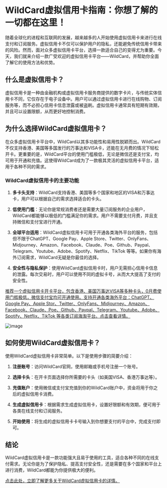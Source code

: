 # WildCard虚拟信用卡指南：你想了解的一切都在这里！

随着全球化的进程和互联网的发展，越来越多的人开始使用虚拟信用卡来进行在线支付和订阅服务。虚拟信用卡不仅可以保护用户的隐私，还能避免传统信用卡带来的风险。然而，面对众多虚拟信用卡平台，选择一款适合自己的变得尤为重要。今天，我们就来介绍一款广受欢迎的虚拟信用卡平台——WildCard，并帮助你全面了解它的使用方法和优势。

## 什么是虚拟信用卡？

虚拟信用卡是一种由金融机构或虚拟信用卡服务商提供的数字卡片，与传统实体信用卡不同，它仅存在于电子设备中。用户可以通过虚拟信用卡进行在线购物、订阅服务等，而不必担心信用卡信息泄露或被盗刷。虚拟信用卡通常具有短期有效期，并且可以设置限额，从而更好地控制消费。

## 为什么选择WildCard虚拟信用卡？

在众多虚拟信用卡平台中，WildCard以其多功能性和易用性脱颖而出。WildCard不仅支持香港、美国等多国发行的万事达和VISA卡，还能在无月费的情况下轻松开卡。更重要的是，WildCard平台的使用门槛极低，无论是微信还是支付宝，均可用于开通和充值。这使得WildCard成为了一款极其灵活的虚拟信用卡平台，适用于各种不同的需求。

### WildCard虚拟信用卡的主要功能

1. **多卡头支持**：WildCard支持香港、美国等多个国家和地区的VISA和万事达卡，用户可以根据自己的需求选择适合的卡头。
   
2. **低使用门槛**：无论你是常规消费者还是需要大量订阅服务的企业用户，WildCard都能够以极低的门槛满足你的需求。用户不需要支付月费，并且支持微信和支付宝进行开通。

3. **全球平台适用**：WildCard虚拟信用卡可用于开通各类海外平台的服务，包括但不限于ChatGPT、Google Pay、Apple Store、Twitter、OnlyFans、Midjourney、Amazon、Facebook、Claude、Poe、Github、Paypal、Telegram、Youtube、Adobe、Spotify、Netflix、TikTok 等等。如果你有海外订阅需求，WildCard无疑是你最佳的选择。

4. **安全性与隐私保护**：使用WildCard虚拟信用卡时，用户无需担心信用卡信息的泄露。每次交易时，用户可以使用不同的虚拟卡号，从而大大提高了支付的安全性。

[推荐一个虚拟信用卡开卡平台，包含香港、美国万事达VISA等多种卡头，0月费使用门槛极低，微信支付宝均可开通使用。支持开通各类海外平台：ChatGPT、Google Pay、Apple Stor、Twitter、OnlyFans、Midjourney、Amazon、Facebook、Claude、Poe、Github、Paypal、Telegram、Youtube、Adobe、Spotify、Netflix、TikTok 等各类订阅海淘平台。点击查看详情。](https://bit.ly/WildCardo)

![image](https://github.com/user-attachments/assets/c0f58b20-658e-425d-971a-e183418c0f8e)


## 如何使用WildCard虚拟信用卡？

使用WildCard虚拟信用卡非常简单。以下是使用步骤的简要介绍：

1. **注册账号**：访问WildCard官网，使用邮箱或手机号注册一个账号。
   
2. **选择卡头**：在开卡页面选择你所需要的卡头（如美国VISA、香港万事达等）。

3. **充值账户**：使用微信或支付宝充值到你的WildCard账户中，资金将用于你之后的虚拟信用卡消费。

4. **生成虚拟信用卡**：根据需求生成虚拟信用卡，设置好限额和有效期，便可用于各类在线支付和订阅服务。

5. **开始使用**：将生成的虚拟信用卡卡号输入到你想要支付的平台中，完成支付即可。

## 结论

WildCard虚拟信用卡是一款功能强大且易于使用的工具，适合各种不同的在线支付需求。无论你是为了保护隐私、提高支付安全性，还是需要在多个国家和平台上进行消费，WildCard都能为你提供极大的便利。

[点击此处，立即了解更多关于WildCard虚拟信用卡的详情。](https://bit.ly/WildCardo)
